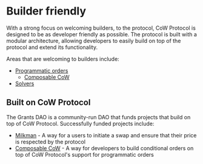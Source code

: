 # Builder friendly

With a strong focus on welcoming builders, to the protocol, CoW Protocol is designed to be as developer friendly as possible. The protocol is built with a modular architecture, allowing developers to easily build on top of the protocol and extend its functionality.

Areas that are welcoming to builders include:

- [Programmatic orders](../programmatic)
    - [Composable CoW](composable-cow)
- [Solvers](../../solve/create)

## Built on CoW Protocol

The Grants DAO is a community-run DAO that funds projects that build on top of CoW Protocol. Successfully funded projects include:

* [Milkman](milkman) - A way for a users to initiate a swap and ensure that their price is respected by the protocol
* [Composable CoW](composable-cow) - A way for developers to build conditional orders on top of CoW Protocol's support for programmatic orders
